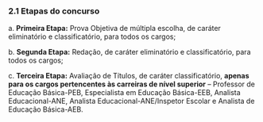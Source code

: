 <h3>2.1 Etapas do concurso</h3>

a. <strong>Primeira Etapa:</strong>
    Prova Objetiva de múltipla escolha, de caráter eliminatório e classificatório, para todos os cargos;

b. <strong>Segunda Etapa:</strong>
            Redação, de caráter eliminatório e classificatório, para todos os cargos;

c. <strong>Terceira Etapa:</strong>
            Avaliação de Títulos, de caráter classificatório, <strong>apenas para os cargos
            pertencentes às carreiras de nível superior</strong> – Professor de Educação Básica-PEB, Especialista em
            Educação Básica-EEB, Analista Educacional-ANE, Analista Educacional-ANE/Inspetor Escolar e
            Analista de Educação Básica-AEB.